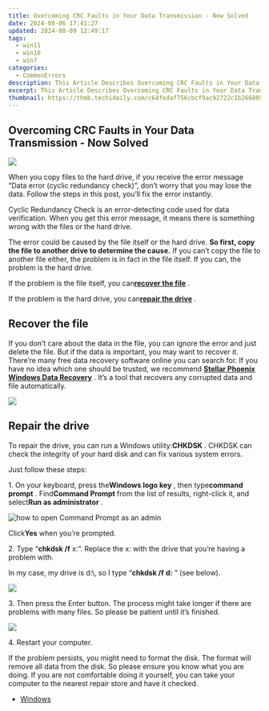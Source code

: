 ```yaml
---
title: Overcoming CRC Faults in Your Data Transmission - Now Solved
date: 2024-08-06 17:41:27
updated: 2024-08-09 12:49:17
tags:
  - win11
  - win10
  - win7
categories:
  - CommonErrors
description: This Article Describes Overcoming CRC Faults in Your Data Transmission - Now Solved
excerpt: This Article Describes Overcoming CRC Faults in Your Data Transmission - Now Solved
thumbnail: https://thmb.techidaily.com/c64fedaf756cbcf9ac92722c1b2668052e1efc526bd85097cc0c097ddacbbc3a.jpg
---
```


## Overcoming CRC Faults in Your Data Transmission - Now Solved

![](https://images.drivereasy.com/wp-content/uploads/2017/07/img_597b0693e1cf1.png)

 When you copy files to the hard drive, if you receive the error message “Data error (cyclic redundancy check)”, don’t worry that you may lose the data. Follow the steps in this post, you’ll fix the error instantly.

 Cyclic Redundancy Check is an error-detecting code used for data verification. When you get this error message, it means there is something wrong with the files or the hard drive.

 The error could be caused by the file itself or the hard drive. **So first, copy the file to another drive to determine the cause.** If you can’t copy the file to another file either, the problem is in fact in the file itself. If you can, the problem is the hard drive.

 If the problem is the file itself, you can[**recover the file**](#file) .

 If the problem is the hard drive, you can[**repair the drive**](#drive) .

## **Recover the file**

 If you don’t care about the data in the file, you can ignore the error and just delete the file. But if the data is important, you may want to recover it. There’re many free data recovery software online you can search for. If you have no idea which one should be trusted, we recommend **[Stellar Phoenix Windows Data Recovery](https://tools.techidaily.com/drivereasy/download/)**  . It’s a tool that recovers any corrupted data and file automatically.

![](https://images.drivereasy.com/wp-content/uploads/2023/11/Stellar-Windows-data-recovery.png)

## **Repair the drive**

 To repair the drive, you can run a Windows utility:**CHKDSK** . CHKDSK can check the integrity of your hard disk and can fix various system errors.

Just follow these steps:

 1\. On your keyboard, press the**Windows logo key** , then type**command prompt** . Find**Command Prompt** from the list of results, right-click it, and select**Run as administrator** .

![how to open Command Prompt as an admin](https://images.drivereasy.com/wp-content/uploads/2023/10/win11-Command-Prompt-Run-as-administrator.jpg)

 Click**Yes** when you’re prompted.

 2\. Type “**chkdsk /f** x:”. Replace the x: with the drive that you’re having a problem with.

 In my case, my drive is d:\\, so I type “**chkdsk /f** **d:** ” (see below).

![](https://images.drivereasy.com/wp-content/uploads/2023/11/win11-Command-Prompt-chksk-f-d.jpg)

 3\. Then press the Enter button. The process might take longer if there are problems with many files. So please be patient until it’s finished.

![](https://images.drivereasy.com/wp-content/uploads/2017/07/img_597b140aa2470.png)

4\. Restart your computer.

 If the problem persists, you might need to format the disk. The format will remove all data from the disk. So please ensure you know what you are doing. If you are not comfortable doing it yourself, you can take your computer to the nearest repair store and have it checked.

* [Windows](https://tools.techidaily.com/drivereasy/download/)

<ins class="adsbygoogle"
     style="display:block"
     data-ad-format="autorelaxed"
     data-ad-client="ca-pub-7571918770474297"
     data-ad-slot="1223367746"></ins>



<ins class="adsbygoogle"
     style="display:block"
     data-ad-client="ca-pub-7571918770474297"
     data-ad-slot="8358498916"
     data-ad-format="auto"
     data-full-width-responsive="true"></ins>
